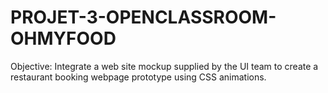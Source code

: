 # PROJET-3-OPENCLASSROOM-OHMYFOOD
Objective: Integrate a web site mockup supplied by the UI team to create a restaurant booking webpage prototype using CSS animations. 
